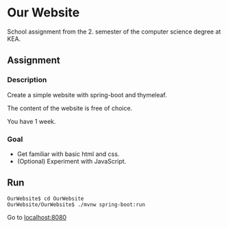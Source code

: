 # Our Website
School assignment from the 2. semester of the computer science degree at KEA.

## Assignment
### Description
Create a simple website with spring-boot and thymeleaf. 

The content of the website is free of choice.

You have 1 week.

### Goal
 - Get familiar with basic html and css.
 - (Optional) Experiment with JavaScript.

## Run
```
OurWebsite$ cd OurWebsite
OurWebsite/OurWebsite$ ./mvnw spring-boot:run    
```

Go to [localhost:8080]( http://localhost:8080 )
